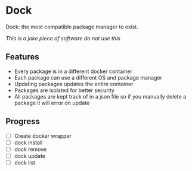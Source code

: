 # Dock

Dock: the most compatible package manager to exist.

_This is a joke piece of software do not use this_
## Features

- Every package is in a different docker container
- Each package can use a different OS and package manager
- Updating packages updates the entire container
- Packages are isolated for better security
- All packages are kept track of in a json file so if you manually delete a package it will error on update 

## Progress

- [ ] Create docker wrapper
- [ ] dock install
- [ ] dock remove
- [ ] dock update
- [ ] dock list

